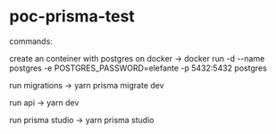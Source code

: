# poc-prisma-test

commands:

create an conteiner with postgres on docker -> docker run -d --name postgres -e POSTGRES_PASSWORD=elefante -p 5432:5432 postgres

run migrations -> yarn prisma migrate dev

run api -> yarn dev

run prisma studio -> yarn prisma studio
